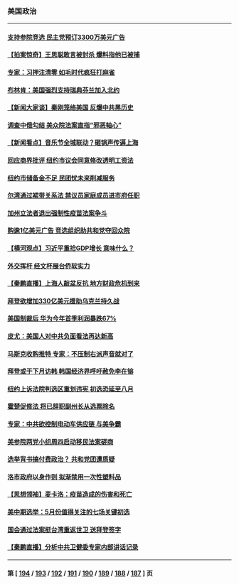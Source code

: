 ### 美国政治
---
#### [支持参院竞选 民主党预订3300万美元广告](../../pages/ncid1078159/n13723590.md) 
#### [【拍案惊奇】王思聪敢言被封杀 爆料指他已被捕](../../pages/ncid1078159/n13723559.md) 
#### [专家：习押注清零 如毛时代疯狂打麻雀](../../pages/ncid1078159/n13723589.md) 
#### [布林肯：美国强烈支持瑞典芬兰加入北约](../../pages/ncid1078159/n13723533.md) 
#### [【新闻大家谈】秦刚笼络美国 反爆中共黑历史](../../pages/ncid1078159/n13722995.md) 
#### [调查中俄勾结 美众院法案直指“邪恶轴心”](../../pages/ncid1078159/n13723270.md) 
#### [【新闻看点】音乐节全城联动？砸锅声传遍上海](../../pages/ncid1078159/n13722662.md) 
#### [回应商界批评 纽约市议会同意修改透明工资法](../../pages/ncid1078159/n13723060.md) 
#### [纽约市储备金不足 民团忧未来削减服务](../../pages/ncid1078159/n13723062.md) 
#### [尔湾通过裙带关系法 禁议员家庭成员进市府任职](../../pages/ncid1078159/n13722984.md) 
#### [加州立法者退出强制性疫苗法案争斗](../../pages/ncid1078159/n13722954.md) 
#### [购逾1亿美元广告 竞选组织助共和党夺回众院](../../pages/ncid1078159/n13722887.md) 
#### [【横河观点】习近平重拾GDP增长 意味什么？](../../pages/ncid1078159/n13722847.md) 
#### [外交挥杆 经文杯展台侨软实力](../../pages/ncid1078159/n13722898.md) 
#### [【秦鹏直播】上海人敲盆反抗 地方财政危机到来](../../pages/ncid1078159/n13722844.md) 
#### [拜登欲增加330亿美元援助乌克兰持久战](../../pages/ncid1078159/n13722834.md) 
#### [美国制裁后 华为今年首季利润暴跌67%](../../pages/ncid1078159/n13722751.md) 
#### [皮尤：美国人对中共负面看法再达新高](../../pages/ncid1078159/n13722742.md) 
#### [马斯克收购推特 专家：不压制右派声音就对了](../../pages/ncid1078159/n13722695.md) 
#### [拜登或于下月访韩 韩国经济界呼吁赦免李在镕](../../pages/ncid1078159/n13722612.md) 
#### [纽约上诉法院判选区重划违宪 初选恐延至八月](../../pages/ncid1078159/n13722226.md) 
#### [霍楚促修法 将已辞职副州长从选票除名](../../pages/ncid1078159/n13722192.md) 
#### [专家：中共欲控制电动车供应链 与美争霸](../../pages/ncid1078159/n13722161.md) 
#### [美参院两党小组周四启动移民法案磋商](../../pages/ncid1078159/n13722123.md) 
#### [选举背书搞付费政治？ 共和党团遭质疑](../../pages/ncid1078159/n13722119.md) 
#### [洛市政府以身作则 拟渐禁用一次性塑料品](../../pages/ncid1078159/n13722114.md) 
#### [【思想领袖】麦卡洛：疫苗造成的伤害和死亡](../../pages/ncid1078159/n13717071.md) 
#### [美中期选举：5月份值得关注的七场关键初选](../../pages/ncid1078159/n13721879.md) 
#### [国会通过法案挺台湾重返世卫 送拜登签字](../../pages/ncid1078159/n13722043.md) 
#### [【秦鹏直播】分析中共卫健委专家内部讲话记录](../../pages/ncid1078159/n13722036.md) 

---
#### 第 [ [194](./194.md) / [193](./193.md) / [192](./192.md) / [191](./191.md) / [190](./190.md) / [189](./189.md) / [188](./188.md) / [187](./187.md) ] 页
